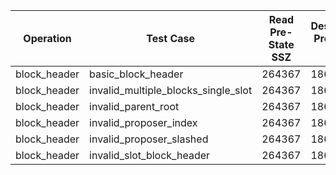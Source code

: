 | Operation | Test Case | Read Pre-State SSZ | Deserialize Pre-State SSZ | Read Operation Input | Process | Merkleize | Commit | Total Cycles | Execution Time |
|-----------|-----------|--------------------|---------------------------|----------------------|---------|-----------|--------|--------------|----------------|
block_header | basic_block_header | 264367 | 18696661 | 93392 | 2102509 | 237557349 | 1012 | 258719428 | 6.311404458s |
block_header | invalid_multiple_blocks_single_slot | 264367 | 18696661 | 93392 | 2100295 | 237557349 | 1012 | 258717214 | 6.311324459s |
block_header | invalid_parent_root | 264367 | 18696661 | 93392 | 2102509 | 237557349 | 1012 | 258719428 | 6.378614042s |
block_header | invalid_proposer_index | 264367 | 18696661 | 93392 | 2102509 | 237557349 | 1012 | 258719428 | 6.333767958s |
block_header | invalid_proposer_slashed | 264367 | 18696663 | 93392 | 2102509 | 237557349 | 1012 | 258719430 | 6.324116417s |
block_header | invalid_slot_block_header | 264367 | 18696661 | 93392 | 2100290 | 237557349 | 1012 | 258717209 | 6.336270417s |
